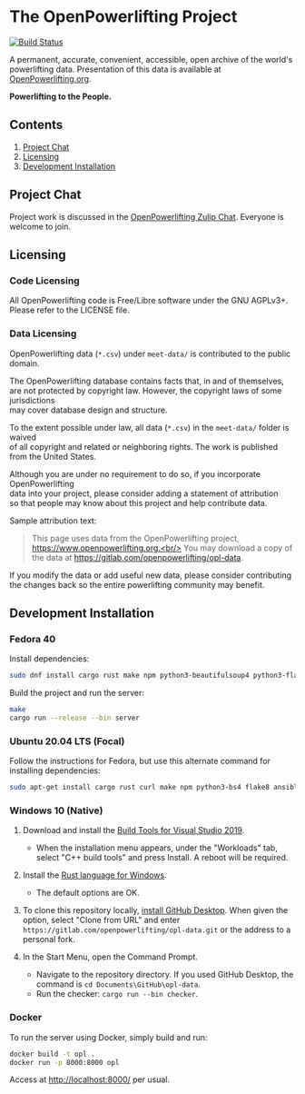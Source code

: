 # The OpenPowerlifting Project

[![Build Status](https://gitlab.com/openpowerlifting/opl-data/badges/main/pipeline.svg)](https://gitlab.com/openpowerlifting/opl-data/commits/main)

A permanent, accurate, convenient, accessible, open archive of the world's powerlifting data.
Presentation of this data is available at [OpenPowerlifting.org](https://www.openpowerlifting.org).

**Powerlifting to the People.**

## Contents

1. [Project Chat](#project-chat)
2. [Licensing](#licensing)
3. [Development Installation](#development-installation)

## Project Chat

Project work is discussed in the [OpenPowerlifting Zulip Chat](https://openpl.zulipchat.com/). Everyone is welcome to join.

## Licensing

### Code Licensing

All OpenPowerlifting code is Free/Libre software under the GNU AGPLv3+.<br/>
Please refer to the LICENSE file.

### Data Licensing

OpenPowerlifting data (`*.csv`) under `meet-data/` is contributed to the public domain.

The OpenPowerlifting database contains facts that, in and of themselves,<br/>
are not protected by copyright law. However, the copyright laws of some jurisdictions<br/>
may cover database design and structure.

To the extent possible under law, all data (`*.csv`) in the `meet-data/` folder is waived</br>
of all copyright and related or neighboring rights. The work is published from the United States.

Although you are under no requirement to do so, if you incorporate OpenPowerlifting</br>
data into your project, please consider adding a statement of attribution</br>
so that people may know about this project and help contribute data.

Sample attribution text:

> This page uses data from the OpenPowerlifting project, https://www.openpowerlifting.org.<br/>
> You may download a copy of the data at https://gitlab.com/openpowerlifting/opl-data.

If you modify the data or add useful new data, please consider contributing<br/>
the changes back so the entire powerlifting community may benefit.

## Development Installation

### Fedora 40

Install dependencies:

```bash
sudo dnf install cargo rust make npm python3-beautifulsoup4 python3-flake8 ansible parallel uglify-js jemalloc
```

Build the project and run the server:

```bash
make
cargo run --release --bin server
```

### Ubuntu 20.04 LTS (Focal)

Follow the instructions for Fedora, but use this alternate command for installing dependencies:

```bash
sudo apt-get install cargo rust curl make npm python3-bs4 flake8 ansible parallel uglifyjs jemalloc
```

### Windows 10 (Native)

1. Download and install the [Build Tools for Visual Studio 2019](https://visualstudio.microsoft.com/downloads/#build-tools-for-visual-studio-2019).
    * When the installation menu appears, under the "Workloads" tab, select "C++ build tools" and press Install. A reboot will be required.

2. Install the [Rust language for Windows](https://static.rust-lang.org/rustup/dist/x86_64-pc-windows-msvc/rustup-init.exe).

    * The default options are OK.

3. To clone this repository locally, [install GitHub Desktop](https://desktop.github.com/). When given the option, select "Clone from URL" and enter `https://gitlab.com/openpowerlifting/opl-data.git` or the address to a personal fork.

4. In the Start Menu, open the Command Prompt.

    * Navigate to the repository directory. If you used GitHub Desktop, the command is `cd Documents\GitHub\opl-data`.
    * Run the checker: `cargo run --bin checker`.

### Docker

To run the server using Docker, simply build and run:

```bash
docker build -t opl .
docker run -p 8000:8000 opl
```

Access at <http://localhost:8000/> per usual.

